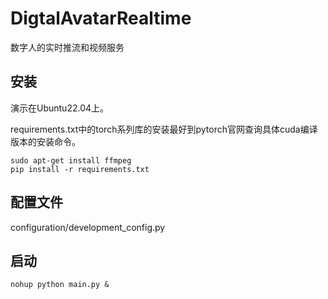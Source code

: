 # DigtalAvatarRealtime

数字人的实时推流和视频服务

## 安装

演示在Ubuntu22.04上。

requirements.txt中的torch系列库的安装最好到pytorch官网查询具体cuda编译版本的安装命令。

```shell
sudo apt-get install ffmpeg
pip install -r requirements.txt
```

## 配置文件

configuration/development_config.py

## 启动

```shell
nohup python main.py &
```
